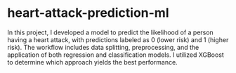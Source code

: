 # heart-attack-prediction-ml
In this project, I developed a model to predict the likelihood of a person having a heart attack, with predictions labeled as 0 (lower risk) and 1 (higher risk). The workflow includes data splitting, preprocessing, and the application of both regression and classification models. I utilized XGBoost to determine which approach yields the best performance.

